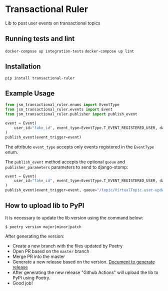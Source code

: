 # Transactional Ruler

Lib to post user events on transactional topics

## Running tests and lint

`docker-compose up integration-tests`
`docker-compose up lint`

## Installation

`pip install transactional-ruler`

## Example Usage

```python
from jsm_transactional_ruler.enums import EventType
from jsm_transactional_ruler.events import Event
from jsm_transactional_ruler.publisher import publish_event

event = Event(
    user_id="fake_id", event_type=EventType.T_EVENT_REGISTERED_USER, data={"email": "teste@juntossomosmais.com.br"}
)
publish_event(event_trigger=event)
```

The attribute `event_type` accepts only events registered in the `EventType` enum.

The `publish_event` method accepts the optional `queue` and `publisher_parameters` parameters to send to django-stomp:


```python
event = Event(
    user_id="fake_id", event_type=EventType.T_EVENT_REGISTERED_USER, data={"email": "teste@juntossomosmais.com.br"}
)
publish_event(event_trigger=event, queue="/topic/VirtualTopic.user-update-transactions", persistent=False)
```

## How to upload lib to PyPI

It is necessary to update the lib version using the command below:

```shell
$ poetry version major|minor|patch
```

After generating the version:
* Create a new branch with the files updated by Poetry
* Open PR based on the `master` branch
* Merge PR into the master
* Generate a new release based on the version. [Document to generate release](https://docs.github.com/en/enterprise/2.13/user/articles/creating-releases)
* After generating the new release "Github Actions" will upload the lib to PyPI using Poetry.
* Good job!
